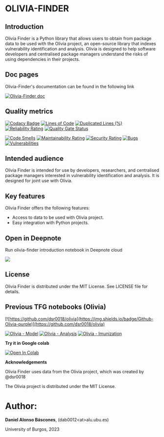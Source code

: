 # **OLIVIA-FINDER**
## Introduction

Olivia Finder is a Python library that allows users to obtain from package data to be used with the Olivia project, an open-source library that indexes vulnerability identification and analysis. Olivia is designed to help software developers and centralised package managers understand the risks of using dependencies in their projects.
## Doc pages

Olivia-Finder's documentation can be found in the following link

[![Olivia-Finder doc](https://img.shields.io/badge/DOC-Olivia--Finder-blue)](https://dab0012.github.io/olivia-finder)


## Quality metrics


[![Codacy Badge](https://app.codacy.com/project/badge/Grade/771e39014ceb48688cb9d341c705ecf9)](https://www.codacy.com/gh/dab0012/olivia-finder/dashboard?utm_source=github.com&amp;utm_medium=referral&amp;utm_content=dab0012/olivia-finder&amp;utm_campaign=Badge_Grade)
[![Lines of Code](https://sonarcloud.io/api/project_badges/measure?project=dab0012_olivia&metric=ncloc)](https://sonarcloud.io/summary/new_code?id=dab0012_olivia) 
[![Duplicated Lines (%)](https://sonarcloud.io/api/project_badges/measure?project=dab0012_olivia&metric=duplicated_lines_density)](https://sonarcloud.io/summary/new_code?id=dab0012_olivia)
[![Reliability Rating](https://sonarcloud.io/api/project_badges/measure?project=dab0012_olivia&metric=reliability_rating)](https://sonarcloud.io/summary/new_code?id=dab0012_olivia)
[![Quality Gate Status](https://sonarcloud.io/api/project_badges/measure?project=dab0012_olivia&metric=alert_status)](https://sonarcloud.io/summary/new_code?id=dab0012_olivia)

[![Code Smells](https://sonarcloud.io/api/project_badges/measure?project=dab0012_olivia&metric=code_smells)](https://sonarcloud.io/summary/new_code?id=dab0012_olivia)
[![Maintainability Rating](https://sonarcloud.io/api/project_badges/measure?project=dab0012_olivia&metric=sqale_rating)](https://sonarcloud.io/summary/new_code?id=dab0012_olivia)
[![Security Rating](https://sonarcloud.io/api/project_badges/measure?project=dab0012_olivia&metric=security_rating)](https://sonarcloud.io/summary/new_code?id=dab0012_olivia)
[![Bugs](https://sonarcloud.io/api/project_badges/measure?project=dab0012_olivia&metric=bugs)](https://sonarcloud.io/summary/new_code?id=dab0012_olivia)
[![Vulnerabilities](https://sonarcloud.io/api/project_badges/measure?project=dab0012_olivia&metric=vulnerabilities)](https://sonarcloud.io/summary/new_code?id=dab0012_olivia)
## Intended audience

Olivia Finder is intended for use by developers, researchers, and centralised package managers interested in vulnerability identification and analysis.
It is designed for joint use with Olivia.

## Key features

Olivia Finder offers the following features:

  - Access to data to be used with Olivia project.
  - Easy integration with Python projects.

## Open in Deepnote
Run olivia-finder introduction notebook in Deepnote cloud 
<br>

[<img src="https://deepnote.com/buttons/try-in-a-jupyter-notebook-white-small.svg">](https://deepnote.com/workspace/olivia-0732-b407de18-1731-4b54-b602-aa8db84aa932/project/olivia-finder-627b89b5-a14d-43dd-8e37-100bca8981fc/notebook/olivia-finder%2Folivia_finder%2Fnotebooks%2Folivia_finder_implementation_details-5721bfb8509248bdae331a339efef4aa)

## License

Olivia Finder is distributed under the MIT License. See LICENSE file for details.

## **Previous TFG notebooks (Olivia)**

[![https://github.com/dsr0018/olivia](https://img.shields.io/badge/Github-Olivia-purple)](https://github.com/dsr0018/olivia)

[![Olivia - Model](https://img.shields.io/badge/Jupyter-Olivia%20--%20Model-%23fa0297)](https://github.com/dsr0018/olivia/blob/master/A-Model.ipynb)
[![Olivia - Analysis](https://img.shields.io/badge/Jupyter-Olivia%20--%20Analysis-%23fa0297)](https://github.com/dsr0018/olivia/blob/master/B-Analysis.ipynb)
[![Olivia - Imunization](https://img.shields.io/badge/Jupyter-Olivia%20--%20Imunization-%23fa0297)](https://github.com/dsr0018/olivia/blob/master/C-Immunization.ipynb)

**Try it in Google colab**

[![Open In Colab](https://colab.research.google.com/assets/colab-badge.svg)](https://colab.research.google.com/github/dab0012/olivia-finder/blob/master/olivia/Olivia.ipynb)

**Acknowledgements**

Olivia Finder uses data from the Olivia project, which was created by @dsr0018

The Olivia project is distributed under the MIT License.

# **Author:** 

**Daniel Alonso Báscones**, (dab0012\<at>alu.ubu.es)

University of Burgos, 2023

